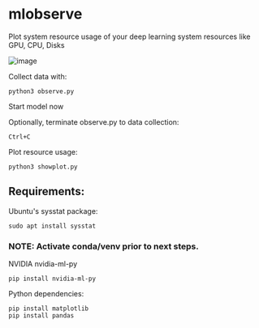 # mlobserve
Plot system resource usage of your deep learning system resources like GPU, CPU, Disks

![image](https://github.com/MaheshPunjabi/mlobserve/assets/31258686/ca8c0bce-62a9-45ab-a50e-7469aa1ac331)

Collect data with: 

    python3 observe.py


Start model now

Optionally, terminate observe.py to data collection: 

    Ctrl+C

Plot resource usage: 

    python3 showplot.py

## Requirements:
Ubuntu's sysstat package:

    sudo apt install sysstat

### NOTE: Activate conda/venv prior to next steps.

NVIDIA nvidia-ml-py

    pip install nvidia-ml-py
    

Python dependencies:

    pip install matplotlib
    pip install pandas
